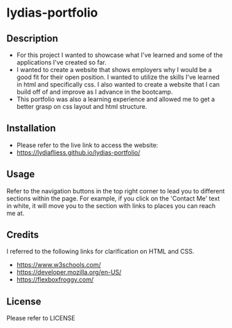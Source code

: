 # lydias-portfolio

## Description

- For this project I wanted to showcase what I've learned and some of the applications I've created so far.
- I wanted to create a website that shows employers why I would be a good fit for their open position. I wanted to utilize the skills I've learned in html and specifically css. I also wanted to create a website that I can build off of and improve as I advance in the bootcamp.
- This portfolio was also a learning experience and allowed me to get a better grasp on css layout and html structure. 

## Installation

- Please refer to the live link to access the website:
- https://lydiafliess.github.io/lydias-portfolio/


## Usage

Refer to the navigation buttons in the top right corner to lead you to different sections within the page. For example, if you click on the 'Contact Me' text in white, it will move you to the section with links to places you can reach me at.

## Credits

I referred to the following links for clarification on HTML and CSS.

- https://www.w3schools.com/
- https://developer.mozilla.org/en-US/
- https://flexboxfroggy.com/

## License

Please refer to LICENSE
